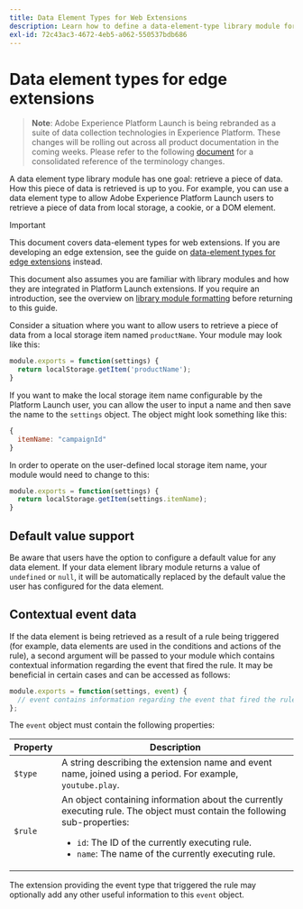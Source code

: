 ```yaml
---
title: Data Element Types for Web Extensions
description: Learn how to define a data-element-type library module for a web extension in Adobe Experience Platform Launch.
exl-id: 72c43ac3-4672-4eb5-a062-550537bdb686
---
```

# Data element types for edge extensions

>**Note**: Adobe Experience Platform Launch is being rebranded as a suite of data collection technologies in Experience Platform. These changes will be rolling out across all product documentation in the coming weeks. Please refer to the following [document](/help/launch-name-updates.md) for a consolidated reference of the terminology changes.

A data element type library module has one goal: retrieve a piece of data. How this piece of data is retrieved is up to you. For example, you can use a data element type to allow Adobe Experience Platform Launch users to retrieve a piece of data from local storage, a cookie, or a DOM element.

>[!IMPORTANT]
>
>This document covers data-element types for web extensions. If you are developing an edge extension, see the guide on [data-element types for edge extensions](../edge/data-element-types.md) instead.
>
>This document also assumes you are familiar with library modules and how they are integrated in Platform Launch extensions. If you require an introduction, see the overview on [library module formatting](./format.md) before returning to this guide.

Consider a situation where you want to allow users to retrieve a piece of data from a local storage item named `productName`. Your module may look like this:

```js
module.exports = function(settings) {
  return localStorage.getItem('productName');
}
```

If you want to make the local storage item name configurable by the Platform Launch user, you can allow the user to input a name and then save the name to the `settings` object. The object might look something like this:

```js
{
  itemName: "campaignId"
}
```

In order to operate on the user-defined local storage item name, your module would need to change to this:

```js
module.exports = function(settings) {
  return localStorage.getItem(settings.itemName);
}
```

## Default value support

Be aware that users have the option to configure a default value for any data element. If your data element library module returns a value of `undefined` or `null`, it will be automatically replaced by the default value the user has configured for the data element.

## Contextual event data

If the data element is being retrieved as a result of a rule being triggered (for example, data elements are used in the conditions and actions of the rule), a second argument will be passed to your module which contains contextual information regarding the event that fired the rule. It may be beneficial in certain cases and can be accessed as follows:

```js
module.exports = function(settings, event) {
  // event contains information regarding the event that fired the rule
};
```

The `event` object must contain the following properties:

| Property | Description |
| --- | --- |
| `$type` | A string describing the extension name and event name, joined using a period. For example, `youtube.play`. |
| `$rule` | An object containing information about the currently executing rule. The object must contain the following sub-properties:<ul><li>`id`: The ID of the currently executing rule.</li><li>`name`: The name of the currently executing rule.</li></ul> |

The extension providing the event type that triggered the rule may optionally add any other useful information to this `event` object.
